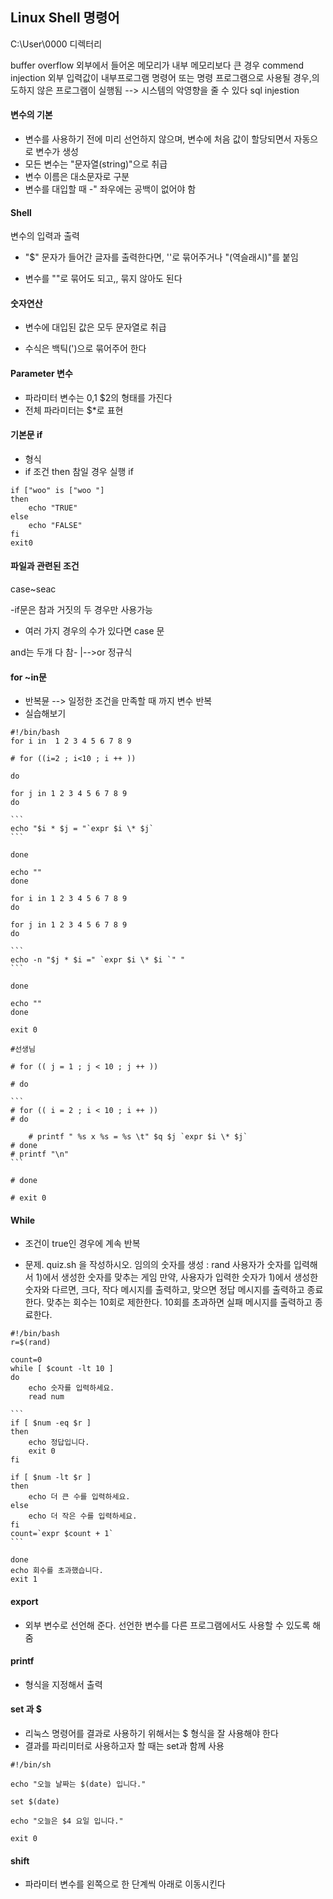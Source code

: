 ## Linux Shell 명령어

C:\User\0000 디렉터리

buffer overflow 외부에서 들어온 메모리가 내부 메모리보다 큰 경우
commend injection 외부 입력값이 내부프로그램 명령어 또는 명령 프로그램으로 사용될 경우,의도하지 않은 프로그램이 실행됨 --> 시스템의 악영향을 줄 수 있다
sql injestion 



#### 변수의 기본
- 변수를 사용하기 전에 미리 선언하지 않으며, 변수에 처음 값이 할당되면서 자동으로 변수가 생성
- 모든 변수는 "문자열(string)"으로 취급
- 변수 이름은 대소문자로 구분
- 변수를 대입할 때 -" 좌우에는 공백이 없어야 함



#### Shell

변수의 입력과 출력
- "$" 문자가 들어간 글자를 출력한다면, ''로 묶어주거나 "\(역슬래시)"를 붙임

- 변수를 ""로 묶어도 되고,, 묶지 않아도 된다

  


#### 숫자연산
- 변수에 대입된 값은 모두 문자열로 취급

- 수식은 백틱(')으로 묶어주어 한다

  

#### Parameter 변수

- 파라미터 변수는 $0,$1 $2의 형태를 가진다
- 전체 파라미터는 $*로 표현



#### 기본문 if
- 형식
 - if 조건
   then
     참일 경우 실행
    if

~~~ 
if ["woo" is ["woo "]
then
	echo "TRUE"
else
	echo "FALSE"
fi
exit0
~~~



#### 파일과 관련된 조건


case~seac

-if문은 참과 거짓의 두 경우만 사용가능
- 여러 가지 경우의 수가 있다면 case 문

and는 두개 다 참-
|-->or
정규식




#### for ~in문

- 반복뮨 --> 일정한 조건을 만족할 때 까지 변수 반복
- 실습해보기

~~~ 
#!/bin/bash
for i in  1 2 3 4 5 6 7 8 9

# for ((i=2 ; i<10 ; i ++ ))

do

for j in 1 2 3 4 5 6 7 8 9
do

```
echo "$i * $j = "`expr $i \* $j`  
```

done

echo ""
done

for i in 1 2 3 4 5 6 7 8 9 
do 

for j in 1 2 3 4 5 6 7 8 9
do

```
echo -n "$j * $i =" `expr $i \* $i `" "
```

done

echo ""
done

exit 0

#선생님 

# for (( j = 1 ; j < 10 ; j ++ ))

# do

```
# for (( i = 2 ; i < 10 ; i ++ ))
# do

	# printf " %s x %s = %s \t" $q $j `expr $i \* $j`
# done
# printf "\n"
```

# done

# exit 0
~~~



#### While

 - 조건이 true인 경우에 계속 반복

- 문제. quiz.sh 을 작성하시오.
  임의의 숫자를 생성 : rand
  사용자가 숫자를 입력해서 1)에서 생성한 숫자를 맞추는 게임
  만약, 사용자가 입력한 숫자가 1)에서 생성한 숫자와 다르면, 크다, 작다 메시지를 출력하고, 맞으면 정답 메시지를 출력하고 종료한다.
  맞추는 회수는 10회로 제한한다.
  10회를 초과하면 실패 메시지를 출력하고 종료한다.

~~~ 
#!/bin/bash
r=$(rand)

count=0
while [ $count -lt 10 ]
do
	echo 숫자를 입력하세요.
	read num

```
if [ $num -eq $r ]
then
	echo 정답입니다.
	exit 0
fi

if [ $num -lt $r ] 
then
	echo 더 큰 수를 입력하세요.
else 
	echo 더 작은 수를 입력하세요.
fi
count=`expr $count + 1`
```

done
echo 회수를 초과했습니다.
exit 1
~~~



#### export

- 외부 변수로 선언해 준다. 선언한 변수를 다른 프로그램에서도 사용할 수 있도록 해줌

  

#### printf
- 형식을 지정해서 출력

  

#### set 과 $

- 리눅스 명령어를 결과로 사용하기 위해서는 $ 형식을 잘 사용해야 한다
- 결과를 파리미터로 사용하고자 할 때는 set과 함께 사용

~~~ 
#!/bin/sh

echo "오늘 날짜는 $(date) 입니다."

set $(date)

echo "오늘은 $4 요일 입니다."

exit 0

~~~



#### shift

- 파라미터 변수를 왼쪽으로 한 단계씩 아래로 이동시킨다

  